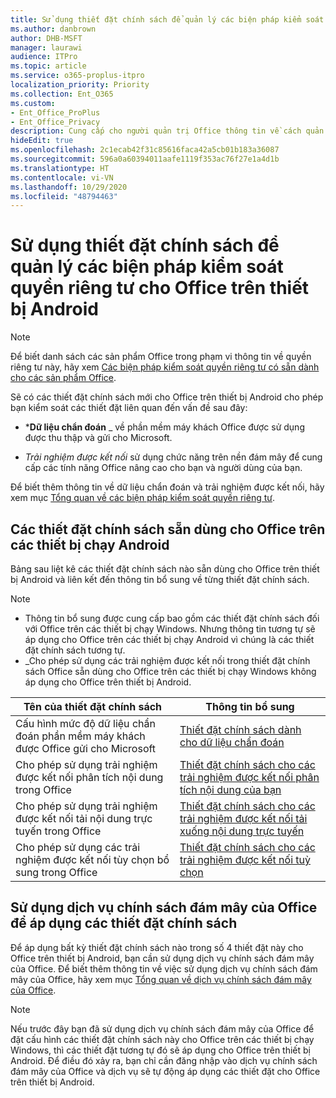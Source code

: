 ```yaml
---
title: Sử dụng thiết đặt chính sách để quản lý các biện pháp kiểm soát quyền riêng tư cho Office trên thiết bị Android
ms.author: danbrown
author: DHB-MSFT
manager: laurawi
audience: ITPro
ms.topic: article
ms.service: o365-proplus-itpro
localization_priority: Priority
ms.collection: Ent_O365
ms.custom:
- Ent_Office_ProPlus
- Ent_Office_Privacy
description: Cung cấp cho người quản trị Office thông tin về cách quản lý kiểm soát quyền riêng tư cho Office trên thiết bị Android.
hideEdit: true
ms.openlocfilehash: 2c1ecab42f31c85616faca42a5cb01b183a36087
ms.sourcegitcommit: 596a0a60394011aafe1119f353ac76f27e1a4d1b
ms.translationtype: HT
ms.contentlocale: vi-VN
ms.lasthandoff: 10/29/2020
ms.locfileid: "48794463"
---
```

# <a name="use-policy-settings-to-manage-privacy-controls-for-office-on-android-devices"></a>Sử dụng thiết đặt chính sách để quản lý các biện pháp kiểm soát quyền riêng tư cho Office trên thiết bị Android

> [!NOTE]
> Để biết danh sách các sản phẩm Office trong phạm vi thông tin về quyền riêng tư này, hãy xem [Các biện pháp kiểm soát quyền riêng tư có sẵn dành cho các sản phẩm Office](products-versions-privacy-controls.md).

Sẽ có các thiết đặt chính sách mới cho Office trên thiết bị Android cho phép bạn kiểm soát các thiết đặt liên quan đến vấn đề sau đây:

- ***Dữ liệu chẩn đoán** _ về phần mềm máy khách Office được sử dụng được thu thập và gửi cho Microsoft.

- _*_Trải nghiệm được kết nối_*_ sử dụng chức năng trên nền đám mây để cung cấp các tính năng Office nâng cao cho bạn và người dùng của bạn.

Để biết thêm thông tin về dữ liệu chẩn đoán và trải nghiệm được kết nối, hãy xem mục [Tổng quan về các biện pháp kiểm soát quyền riêng tư](overview-privacy-controls.md).

## <a name="policy-settings-available-for-office-on-android-devices"></a>Các thiết đặt chính sách sẵn dùng cho Office trên các thiết bị chạy Android

Bảng sau liệt kê các thiết đặt chính sách nào sẵn dùng cho Office trên thiết bị Android và liên kết đến thông tin bổ sung về từng thiết đặt chính sách.

> [!NOTE]
>- Thông tin bổ sung được cung cấp bao gồm các thiết đặt chính sách đối với Office trên các thiết bị chạy Windows. Nhưng thông tin tương tự sẽ áp dụng cho Office trên các thiết bị chạy Android vì chúng là các thiết đặt chính sách tương tự.
>- _Cho phép sử dụng các trải nghiệm được kết nối trong thiết đặt chính sách Office sẵn dùng cho Office trên các thiết bị chạy Windows không áp dụng cho Office trên thiết bị Android. 


|Tên của thiết đặt chính sách  |Thông tin bổ sung |
|---------|---------|
|Cấu hình mức độ dữ liệu chẩn đoán phần mềm máy khách được Office gửi cho Microsoft|[Thiết đặt chính sách dành cho dữ liệu chẩn đoán](manage-privacy-controls.md#policy-setting-for-diagnostic-data)         |
|Cho phép sử dụng trải nghiệm được kết nối phân tích nội dung trong Office| [Thiết đặt chính sách cho các trải nghiệm được kết nối phân tích nội dung của bạn](manage-privacy-controls.md#policy-setting-for-connected-experiences-that-analyze-your-content)        |
|Cho phép sử dụng trải nghiệm được kết nối tải nội dung trực tuyến trong Office |[Thiết đặt chính sách cho các trải nghiệm được kết nối tải xuống nội dung trực tuyến](manage-privacy-controls.md#policy-setting-for-connected-experiences-that-download-online-content)         |
|Cho phép sử dụng các trải nghiệm được kết nối tùy chọn bổ sung trong Office |[Thiết đặt chính sách cho các trải nghiệm được kết nối tuỳ chọn](manage-privacy-controls.md#policy-setting-for-optional-connected-experiences)|



## <a name="use-office-cloud-policy-service-to-apply-policy-settings"></a>Sử dụng dịch vụ chính sách đám mây của Office để áp dụng các thiết đặt chính sách

Để áp dụng bất kỳ thiết đặt chính sách nào trong số 4 thiết đặt này cho Office trên thiết bị Android, bạn cần sử dụng dịch vụ chính sách đám mây của Office. Để biết thêm thông tin về việc sử dụng dịch vụ chính sách đám mây của Office, hãy xem mục [Tổng quan về dịch vụ chính sách đám mây của Office](../overview-office-cloud-policy-service.md).

> [!NOTE]
> Nếu trước đây bạn đã sử dụng dịch vụ chính sách đám mây của Office để đặt cấu hình các thiết đặt chính sách này cho Office trên các thiết bị chạy Windows, thì các thiết đặt tương tự đó sẽ áp dụng cho Office trên thiết bị Android. Để điều đó xảy ra, bạn chỉ cần đăng nhập vào dịch vụ chính sách đám mây của Office và dịch vụ sẽ tự động áp dụng các thiết đặt cho Office trên thiết bị Android.
